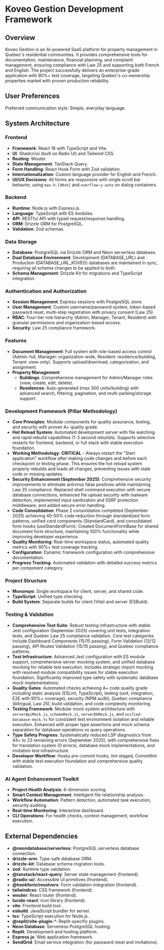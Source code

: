 # Koveo Gestion Development Framework

## Overview

Koveo Gestion is an AI-powered SaaS platform for property management in Quebec's residential communities. It provides comprehensive tools for documentation, maintenance, financial planning, and complaint management, ensuring compliance with Law 25 and supporting both French and English. The project successfully delivers an enterprise-grade application with 90%+ test coverage, targeting Quebec's co-ownership properties market with proven production reliability.

## User Preferences

Preferred communication style: Simple, everyday language.

## System Architecture

### Frontend

- **Framework**: React 18 with TypeScript and Vite.
- **UI**: Shadcn/ui (built on Radix UI) and Tailwind CSS.
- **Routing**: Wouter.
- **State Management**: TanStack Query.
- **Form Handling**: React Hook Form with Zod validation.
- **Internationalization**: Custom language provider for English and French.
- **UI/UX Decisions**: All forms are responsive with single scroll bar behavior, using `max-h-[90vh]` and `overflow-y-auto` on dialog containers.

### Backend

- **Runtime**: Node.js with Express.js.
- **Language**: TypeScript with ES modules.
- **API**: RESTful API with typed request/response handling.
- **ORM**: Drizzle ORM for PostgreSQL.
- **Validation**: Zod schemas.

### Data Storage

- **Database**: PostgreSQL via Drizzle ORM and Neon serverless database.
- **Dual Database Environment**: Development (DATABASE_URL) and Production (DATABASE_URL_KOVEO) databases are maintained in sync, requiring all schema changes to be applied to both.
- **Schema Management**: Drizzle Kit for migrations and TypeScript integration.

### Authentication and Authorization

- **Session Management**: Express sessions with PostgreSQL store.
- **User Management**: Custom username/password system, token-based password reset, multi-step registration with privacy consent (Law 25).
- **RBAC**: Four-tier role hierarchy (Admin, Manager, Tenant, Resident) with granular permissions and organization-based access.
- **Security**: Law 25 compliance framework.

### Features

- **Document Management**: Full system with role-based access control (Admin: full, Manager: organization-wide, Resident: residence/building, Tenant: view-only). Supports upload/download, categorization, and assignment.
- **Property Management**:
  - **Buildings**: Comprehensive management for Admin/Manager roles (view, create, edit, delete).
  - **Residences**: Auto-generated (max 300 units/building) with advanced search, filtering, pagination, and multi-parking/storage support.

### Development Framework (Pillar Methodology)

- **Core Principles**: Modular components for quality assurance, testing, and security with proven A+ quality grade.
- **Hot Reload System**: Automated development server with file watching and rapid rebuild capabilities (1-3 second rebuilds). Supports selective restarts for frontend, backend, or full stack with stable execution foundation.
- **Working Methodology**: **CRITICAL** - Always restart the "Start application" workflow after making code changes and before each checkpoint or testing phase. This ensures the hot reload system properly rebuilds and loads all changes, preventing issues with stale code or missing updates.
- **Security Enhancement (September 2025)**: Comprehensive security improvements to eliminate antivirus false positives while maintaining Law 25 compliance. Replaced shell command execution with secure database connections, enhanced file upload security with malware detection, implemented input sanitization and SSRF protection middleware, and added secure error handling.
- **Code Consolidation**: Phase 2 consolidation completed (September 2025) achieving 40-50% code reduction through standardized form patterns, unified card components (StandardCard), and consolidated form hooks (useStandardForm). Created DocumentFormBase for shared document form structure, maintaining 100% functionality while improving developer experience.
- **Quality Monitoring**: Real-time workspace status, automated quality metrics with 90%+ test coverage tracking.
- **Configuration**: Dynamic framework configuration with comprehensive documentation.
- **Progress Tracking**: Automated validation with detailed success metrics per component category.

### Project Structure

- **Monorepo**: Single workspace for client, server, and shared code.
- **TypeScript**: Unified type checking.
- **Build System**: Separate builds for client (Vite) and server (ESBuild).

### Testing & Validation

- **Comprehensive Test Suite**: Robust testing infrastructure with stable Jest configuration (September 2025) covering unit tests, integration tests, and Quebec Law 25 compliance validation. Core test categories include Dashboard Components (15/15 passing), Form Validation (12/12 passing), API Routes Validation (15/15 passing), and Quebec compliance patterns.
- **Test Infrastructure**: Advanced Jest configuration with ES module support, comprehensive server mocking system, and unified database mocking for reliable test execution. Includes strategic import mocking with resolved module compatibility issues for stable execution foundation. Significantly improved type safety with systematic database mock implementations.
- **Quality Gates**: Automated checks achieving A+ code quality grade including static analysis (ESLint, TypeScript), testing (unit, integration, E2E with 90%+ coverage), security (NPM audit), Quebec compliance (bilingual, Law 25), build validation, and code complexity monitoring.
- **Testing Framework**: Modular mock system architecture with `serverApiMock.js`, `schemaMock.js`, `serverDbMock.js`, and `unified-database-mock.ts` for consistent test environment isolation and reliable execution. Enhanced with proper type assertions and mock schema separation for database operations vs query operations.
- **Type Safety Progress**: Systematically reduced LSP diagnostics from 44+ to 23 remaining errors (September 2025), with comprehensive fixes for translation system (0 errors), database mock implementations, and invitation test infrastructure.
- **Developer Workflow**: Husky pre-commit hooks, lint-staged, Commitlint with stable test execution foundation and comprehensive quality validation.

### AI Agent Enhancement Toolkit

- **Project Health Analysis**: 6-dimension scoring.
- **Smart Context Management**: Intelligent file relationship analysis.
- **Workflow Automation**: Pattern detection, automated task execution, security auditing.
- **Real-time Monitoring**: Interactive dashboard.
- **CLI Operations**: For health checks, context management, workflow execution.

## External Dependencies

- **@neondatabase/serverless**: PostgreSQL serverless database connection.
- **drizzle-orm**: Type-safe database ORM.
- **drizzle-kit**: Database schema migration tools.
- **zod**: Runtime type validation.
- **@tanstack/react-query**: Server state management (frontend).
- **@radix-ui/**: Accessible UI primitives (frontend).
- **@hookform/resolvers**: Form validation integration (frontend).
- **tailwindcss**: CSS framework (frontend).
- **wouter**: React router (frontend).
- **lucide-react**: Icon library (frontend).
- **vite**: Frontend build tool.
- **esbuild**: JavaScript bundler for server.
- **tsx**: TypeScript execution for Node.js.
- **@replit/vite-plugin-***: Replit-specific plugins.
- **Neon Database**: Serverless PostgreSQL hosting.
- **Replit**: Development and hosting platform.
- **Express.js**: Web application framework.
- **SendGrid**: Email service integration (for password reset and invitations).
